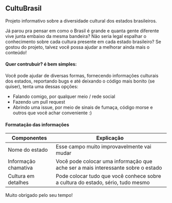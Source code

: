 ## CultuBrasil
Projeto informativo sobre a diversidade cultural dos estados brasileiros.

Já parou pra pensar em como o Brasil é grande e quanta gente diferente vive junta embaixo da mesma bandeira? Não seria legal espalhar o conhecimento sobre cada cultura presente em cada estado brasileiro? Se gostou do projeto, talvez você possa ajudar a melhorar ainda mais o conteúdo!

#### Quer contrubuir? é bem simples:

Você pode ajudar de diversas formas, fornecendo informações culturais dos estados, reportando bugs e até deixando o código mais bonito (se quiser), tenta uma dessas opções:
- Falando comigo, por qualquer meio / rede social
- Fazendo um pull request
- Abrindo uma issue, por meio de sinais de fumaça, código morse e outros que você achar conveniente :)

#### Formatação das informações

| Componentes          | Explicação                                                                       |
|----------------------|----------------------------------------------------------------------------------|
| Nome do estado       | Esse campo muito improvavelmente vai mudar                                       |
| Informação chamativa | Você pode colocar uma informação que ache ser a mais interessante sobre o estado |
| Cultura em detalhes  | Pode colocar tudo que você conhece sobre a cultura do estado, sério, tudo mesmo  |

Muito obrigado pelo seu tempo!
